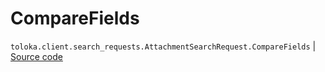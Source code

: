 # CompareFields
`toloka.client.search_requests.AttachmentSearchRequest.CompareFields` | [Source code](https://github.com/Toloka/toloka-kit/blob/v1.2.1/src/client/search_requests.py#L616)

